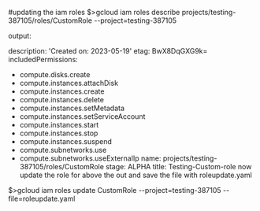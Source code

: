 #updating the iam roles 
$>gcloud iam roles describe projects/testing-387105/roles/CustomRole --project=testing-387105

output:

description: 'Created on: 2023-05-19'
etag: BwX8DqGXG9k=
includedPermissions:
- compute.disks.create
- compute.instances.attachDisk
- compute.instances.create
- compute.instances.delete
- compute.instances.setMetadata
- compute.instances.setServiceAccount
- compute.instances.start
- compute.instances.stop
- compute.instances.suspend
- compute.subnetworks.use
- compute.subnetworks.useExternalIp
name: projects/testing-387105/roles/CustomRole
stage: ALPHA
title: Testing-Custom-role
now update the role for above the out and save the file with roleupdate.yaml

$>gcloud iam roles update CustomRole --project=testing-387105 --file=roleupdate.yaml


